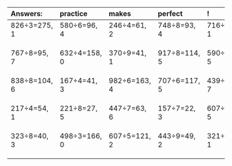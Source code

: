 | Answers: | practice | makes | perfect | ! |
| :--- | :--- | :--- | :--- | :--- |
| 826÷3=275, 1 | 580÷6=96, 4 | 246÷4=61, 2 | 748÷8=93, 4 | 716÷5=143, 1 | 
|   |   |   |   |   | 
|   |   |   |   |   | 
|   |   |   |   |   | 
| 767÷8=95, 7 | 632÷4=158, 0 | 370÷9=41, 1 | 917÷8=114, 5 | 590÷9=65, 5 | 
|   |   |   |   |   | 
|   |   |   |   |   | 
|   |   |   |   |   | 
| 838÷8=104, 6 | 167÷4=41, 3 | 982÷6=163, 4 | 707÷6=117, 5 | 439÷9=48, 7 | 
|   |   |   |   |   | 
|   |   |   |   |   | 
|   |   |   |   |   | 
| 217÷4=54, 1 | 221÷8=27, 5 | 447÷7=63, 6 | 157÷7=22, 3 | 607÷7=86, 5 | 
|   |   |   |   |   | 
|   |   |   |   |   | 
|   |   |   |   |   | 
| 323÷8=40, 3 | 498÷3=166, 0 | 607÷5=121, 2 | 443÷9=49, 2 | 321÷2=160, 1 | 
|   |   |   |   |   | 
|   |   |   |   |   | 
|   |   |   |   |   | 

